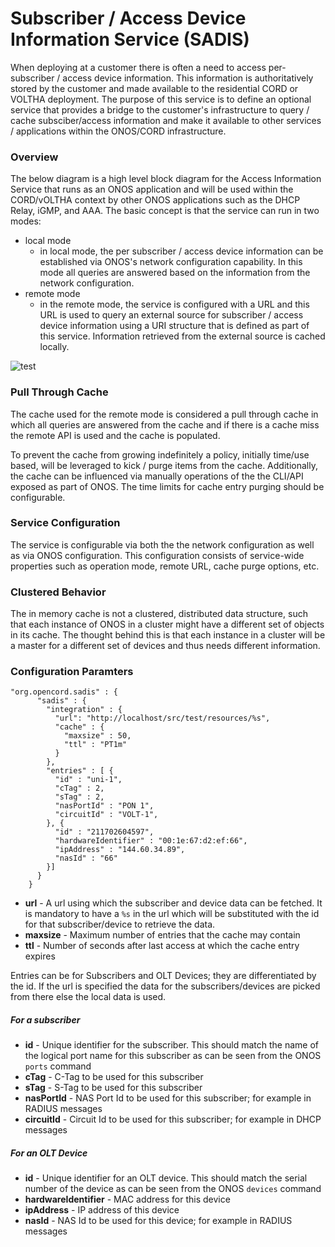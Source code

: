 # Subscriber / Access Device Information Service (SADIS)

When deploying at a customer there is often a need to access per-subscriber /
access device information. This information is authoritatively stored by the
customer and made available to the residential CORD or VOLTHA deployment. The
purpose of this service is to define an optional service that provides a bridge
to the customer's infrastructure to query / cache subsciber/access information
and make it available to other services / applications within the ONOS/CORD
infrastructure.

### Overview

The below diagram is a high level block diagram for the Access Information
Service that runs as an ONOS application and will be used within the CORD/vOLTHA
context by other ONOS applications such as the DHCP Relay, iGMP, and AAA. The
basic concept is that the service can run in two modes: 
- local mode
  - in local mode, the per subscriber / access device information can be established 
    via ONOS's network configuration capability. In this mode all queries are answered
    based on the information from the network configuration.
- remote mode 
  - in the remote mode, the service is configured with a URL and this URL is used to query
    an external source for subscriber / access device information using a URI
    structure that is defined as part of this service. Information retrieved from
    the external source is cached locally.

![test](overview.png)

### Pull Through Cache

The cache used for the remote mode is considered a pull through cache in which
all queries are answered from the cache and if there is a cache miss the remote
API is used and the cache is populated.

To prevent the cache from growing indefinitely a policy, initially time/use
based, will be leveraged to kick / purge items from the cache. Additionally, the
cache can be influenced via manually operations of the the CLI/API exposed as
part of ONOS. The time limits for cache entry purging should be configurable.

### Service Configuration

The service is configurable via both the the network configuration as well as
via ONOS configuration. This configuration consists of service-wide properties
such as operation mode, remote URL, cache purge options, etc.

### Clustered Behavior

The in memory cache is not a clustered, distributed data structure, such that
each instance of ONOS in a cluster might have a different set of objects in its
cache. The thought behind this is that each instance in a cluster will be a
master for a different set of devices and thus needs different information.


### Configuration Paramters
```
"org.opencord.sadis" : {
      "sadis" : {
        "integration" : {
          "url": "http://localhost/src/test/resources/%s",
          "cache" : {
            "maxsize" : 50,
            "ttl" : "PT1m"
          }
        },
        "entries" : [ {
          "id" : "uni-1",
          "cTag" : 2,
          "sTag" : 2,
          "nasPortId" : "PON 1",
          "circuitId" : "VOLT-1",
        }, {
          "id" : "211702604597",
          "hardwareIdentifier" : "00:1e:67:d2:ef:66",
          "ipAddress" : "144.60.34.89",
          "nasId" : "66"
        }]
      }
    }
```
* __url__ - A url using which the subscriber and device data can be fetched. It is mandatory to have a `%s` in the url which will be substituted with the id for that subscriber/device to retrieve the data.
* __maxsize__ - Maximum number of entries that the cache may contain
* __ttl__ - Number of seconds after last access at which the cache entry expires

Entries can be for Subscribers and OLT Devices; they are differentiated by the id.
If the url is specified the data for the subscribers/devices are picked from there else the local data is used.

##### For a subscriber
* __id__ - Unique identifier for the subscriber. This should match the name of the logical port name for this subscriber as can be seen from the ONOS `ports` command
* __cTag__ - C-Tag to be used for this subscriber
* __sTag__ - S-Tag to be used for this subscriber
* __nasPortId__ - NAS Port Id to be used for this subscriber; for example in RADIUS messages
* __circuitId__ - Circuit Id to be used for this subscriber; for example in DHCP messages

##### For an OLT Device
* __id__ - Unique identifier for an OLT device. This should match the serial number of the device as can be seen from the ONOS `devices` command
* __hardwareIdentifier__ - MAC address for this device
* __ipAddress__ - IP address of this device
* __nasId__ - NAS Id to be used for this device; for example in RADIUS messages

